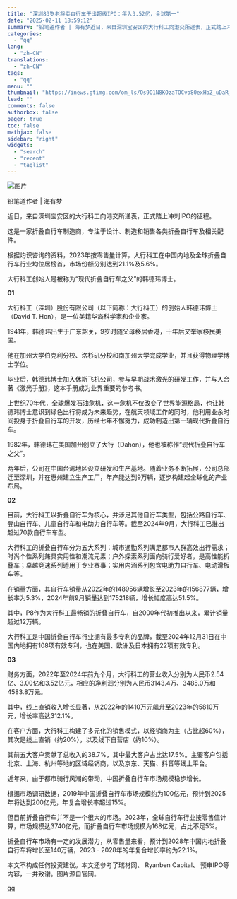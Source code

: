```yaml
---
title: "深圳83岁老将卖自行车干出超级IPO：年入3.52亿，全球第一"
date: "2025-02-11 18:59:12"
summary: "铅笔道作者 | 海有梦近日，来自深圳宝安区的大行科工向港交所递表，正式踏上冲刺IPO的征程。这是一家..."
categories:
  - "qq"
lang:
  - "zh-CN"
translations:
  - "zh-CN"
tags:
  - "qq"
menu: ""
thumbnail: "https://inews.gtimg.com/om_ls/Os9O1N8KOzaTOCvo80exHbZ_uDaR_9NWgyI8IuUJkpc38AA_640360/0"
lead: ""
comments: false
authorbox: false
pager: true
toc: false
mathjax: false
sidebar: "right"
widgets:
  - "search"
  - "recent"
  - "taglist"
---
```


![图片](https://inews.gtimg.com/om_bt/O159e-NgcvDigh_lsMhUeVNLVsj7nPj9LF_lAOCK93iUIAA/641)

铅笔道作者 | 海有梦

近日，来自深圳宝安区的大行科工向港交所递表，正式踏上冲刺IPO的征程。

这是一家折叠自行车制造商，专注于设计、制造和销售各类折叠自行车及相关配件。

根据灼识咨询的资料，2023年按零售量计算，大行科工在中国内地及全球折叠自行车行业均位居榜首，市场份额分别达到21.1%及5.6%。

大行科工创始人是被称为“现代折叠自行车之父”的韩德玮博士。

**01**

大行科工（深圳）股份有限公司（以下简称：大行科工）的创始人韩德玮博士（David T. Hon），是一位美籍华裔科学家和企业家。

1941年，韩德玮出生于广东韶关，9岁时随父母移居香港，十年后又举家移民美国。

他在加州大学伯克利分校、洛杉矶分校和南加州大学完成学业，并且获得物理学博士学位。

毕业后，韩德玮博士加入休斯飞机公司，参与早期战术激光的研发工作，并与人合著《激光手册》，这本手册成为业界重要的参考书。

上世纪70年代，全球爆发石油危机，这一危机不仅改变了世界能源格局，也让韩德玮博士意识到绿色出行将成为未来趋势，在航天领域工作的同时，他利用业余时间投身于折叠自行车的开发，历经七年不懈努力，成功制造出第一辆现代折叠自行车。

1982年，韩德玮在美国加州创立了大行（Dahon），他也被称作“现代折叠自行车之父”。

两年后，公司在中国台湾地区设立研发和生产基地。随着业务不断拓展，公司总部迁至深圳，并在惠州建立生产工厂，年产能达到9万辆，逐步构建起全球化的产业布局。

**02**

目前，大行科工以折叠自行车为核心，并涉足其他自行车类型，包括公路自行车、登山自行车、儿童自行车和电助力自行车等。截至2024年9月，大行科工已推出超过70款自行车车型。

大行科工的折叠自行车分为五大系列：城市通勤系列满足都市人群高效出行需求；时尚个性系列兼具实用性和潮流元素；户外探索系列面向骑行爱好者，是高性能折叠车；卓越竞速系列适用于专业赛事；实用内涵系列包含电助力自行车、电动滑板车等。

在销量方面，其自行车销量从2022年的148956辆增长至2023年的156877辆，增长率为5.3%，2024年前9月销量达到175218辆，增长幅度高达51.5%。

其中，P8作为大行科工最畅销的折叠自行车，自2000年代初推出以来，累计销量超过12万辆。

大行科工是中国折叠自行车行业拥有最多专利的品牌，截至2024年12月31日在中国内地拥有108项有效专利，也在美国、欧洲及日本拥有22项有效专利。

**03**

财务方面，2022年至2024年前九个月，大行科工的营业收入分别为人民币2.54亿、3.00亿和3.52亿元，相应的净利润分别为人民币3143.4万、3485.0万和4583.8万元。

其中，线上直销收入增长显著，从2022年的1410万元飙升至2023年的5810万元，增长率高达312.1%。

在客户方面，大行科工构建了多元化的销售模式，以经销商为主（占比超60%），其次是线上直销（约20%），以及线下自营店（约10%）。

其前五大客户贡献了总收入的38.7%，其中最大客户占比达17.5%。主要客户包括北京、上海、杭州等地的区域经销商，以及京东、天猫、抖音等线上平台。

近年来，由于都市骑行风潮的带动，中国折叠自行车市场规模稳步增长。

根据市场调研数据，2019年中国折叠自行车市场规模约为100亿元，预计到2025年将达到200亿元，年复合增长率超过15%。

但目前折叠自行车并不是一个很大的市场。2023年，全球自行车行业按零售值计算，市场规模达3740亿元，而折叠自行车市场规模为168亿元，占比不足5%。

折叠自行车市场有一定的发展潜力，从零售量来看，预计到2028年中国内地折叠自行车将增长至140万辆，2023 - 2028年的年复合增长率约为22.1%。

本文不构成任何投资建议。本文还参考了瑞材网、 Ryanben Capital、 预审IPO等内容，一并致谢。图片源自官网。

[qq](https://new.qq.com/rain/a/20250211A07KZA00)
